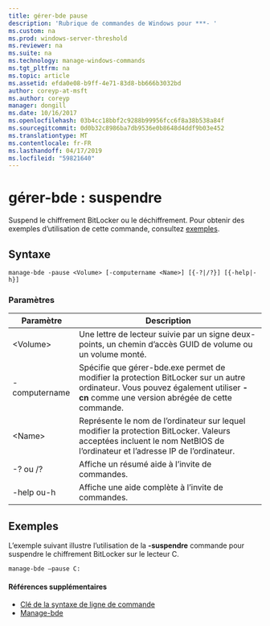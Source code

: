 ```yaml
---
title: gérer-bde pause
description: 'Rubrique de commandes de Windows pour ***- '
ms.custom: na
ms.prod: windows-server-threshold
ms.reviewer: na
ms.suite: na
ms.technology: manage-windows-commands
ms.tgt_pltfrm: na
ms.topic: article
ms.assetid: efda0e08-b9ff-4e71-83d8-bb666b3032bd
author: coreyp-at-msft
ms.author: coreyp
manager: dongill
ms.date: 10/16/2017
ms.openlocfilehash: 03b4cc18bbf2c9288b99956fcc6f8a38b538a84f
ms.sourcegitcommit: 0d0b32c8986ba7db9536e0b8648d4ddf9b03e452
ms.translationtype: MT
ms.contentlocale: fr-FR
ms.lasthandoff: 04/17/2019
ms.locfileid: "59821640"
---
```

# <a name="manage-bde-pause"></a>gérer-bde : suspendre



Suspend le chiffrement BitLocker ou le déchiffrement. Pour obtenir des exemples d’utilisation de cette commande, consultez [exemples](#BKMK_Examples).

## <a name="syntax"></a>Syntaxe

```
manage-bde -pause <Volume> [-computername <Name>] [{-?|/?}] [{-help|-h}]
```

### <a name="parameters"></a>Paramètres

|Paramètre|Description|
|---------|-----------|
|\<Volume>|Une lettre de lecteur suivie par un signe deux-points, un chemin d’accès GUID de volume ou un volume monté.|
|-computername|Spécifie que gérer-bde.exe permet de modifier la protection BitLocker sur un autre ordinateur. Vous pouvez également utiliser **- cn** comme une version abrégée de cette commande.|
|\<Name>|Représente le nom de l’ordinateur sur lequel modifier la protection BitLocker. Valeurs acceptées incluent le nom NetBIOS de l’ordinateur et l’adresse IP de l’ordinateur.|
|-? ou /?|Affiche un résumé aide à l’invite de commandes.|
|-help ou-h|Affiche une aide complète à l’invite de commandes.|

## <a name="BKMK_Examples"></a>Exemples

L’exemple suivant illustre l’utilisation de la **-suspendre** commande pour suspendre le chiffrement BitLocker sur le lecteur C.
```
manage-bde –pause C:
```

#### <a name="additional-references"></a>Références supplémentaires

-   [Clé de la syntaxe de ligne de commande](command-line-syntax-key.md)
-   [Manage-bde](manage-bde.md)